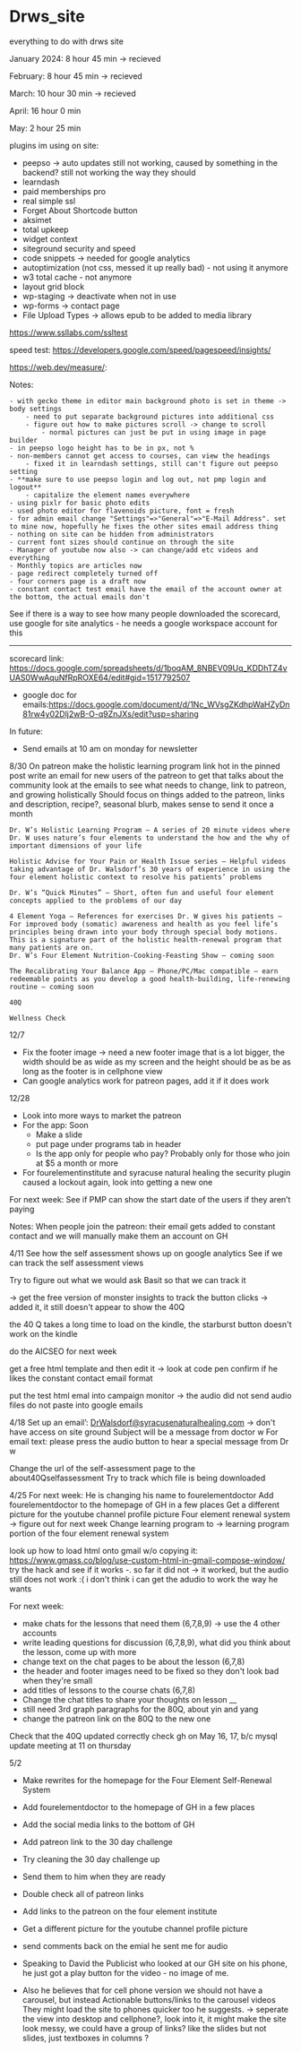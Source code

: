 # Drws_site
everything to do with drws site

January 2024: 8 hour 45 min -> recieved

February: 8 hour 45 min -> recieved

March: 10 hour 30 min -> recieved

April: 16 hour 0 min

May: 2 hour 25 min

plugins im using on site:

- peepso -> auto updates still not working, caused by something in the backend? still not working the way they should
- learndash 
- paid memberships pro
- real simple ssl 
- Forget About Shortcode button 
- aksimet
- total upkeep
- widget context
- siteground security and speed
- code snippets -> needed for google analytics
- autoptimization (not css, messed it up really bad) - not using it anymore
- w3 total cache - not anymore
- layout grid block
- wp-staging -> deactivate when not in use
- wp-forms -> contact page
- File Upload Types -> allows epub to be added to media library

https://www.ssllabs.com/ssltest


speed test:
https://developers.google.com/speed/pagespeed/insights/

https://web.dev/measure/:

Notes:

	- with gecko theme in editor main background photo is set in theme -> body settings
		- need to put separate background pictures into additional css
		- figure out how to make pictures scroll -> change to scroll
			- normal pictures can just be put in using image in page builder
	- in peepso logo height has to be in px, not %
	- non-members cannot get access to courses, can view the headings 
		- fixed it in learndash settings, still can't figure out peepso setting
	- **make sure to use peepso login and log out, not pmp login and logout**
		- capitalize the element names everywhere
	- using pixlr for basic photo edits
	- used photo editor for flavenoids picture, font = fresh
	- for admin email change "Settings"=>"General"=>"E-Mail Address". set to mine now, hopefully he fixes the other sites email address thing
	- nothing on site can be hidden from administrators
	- current font sizes should continue on through the site
	- Manager of youtube now also -> can change/add etc videos and everything
	- Monthly topics are articles now
	- page redirect completely turned off
	- four corners page is a draft now
 	- constant contact test email have the email of the account owner at the bottom, the actual emails don't

See if there is a way to see how many people downloaded the scorecard, use google for site analytics - he needs a google workspace account for this

--------------------------------------------------------

scorecard link:
https://docs.google.com/spreadsheets/d/1boqAM_8NBEV09Uq_KDDhTZ4vUAS0WwAquNfRpROXE64/edit#gid=1517792507

- google doc for emails:https://docs.google.com/document/d/1Nc_WVsgZKdhpWaHZyDn81rw4y02Dlj2wB-O-q9ZnJXs/edit?usp=sharing

In future:

- Send emails at 10 am on monday for newsletter



8/30
On patreon make the holistic learning program link hot in the pinned post
write an email for new users of the patreon to get that talks about the community
look at the emails to see what needs to change, link to patreon, and growing holistically
Should focus on things added to the patreon, links and description, recipe?, seasonal blurb, makes sense to send it once a month




    Dr. W’s Holistic Learning Program – A series of 20 minute videos where Dr. W uses nature’s four elements to understand the how and the why of important dimensions of your life

    Holistic Advise for Your Pain or Health Issue series – Helpful videos taking advantage of Dr. Walsdorf’s 30 years of experience in using the four element holistic context to resolve his patients’ problems

    Dr. W’s “Quick Minutes” – Short, often fun and useful four element concepts applied to the problems of our day

    4 Element Yoga – References for exercises Dr. W gives his patients – For improved body (somatic) awareness and health as you feel life’s principles being drawn into your body through special body motions. This is a signature part of the holistic health-renewal program that many patients are on.
    Dr. W’s Four Element Nutrition-Cooking-Feasting Show – coming soon

    The Recalibrating Your Balance App – Phone/PC/Mac compatible – earn redeemable points as you develop a good health-building, life-renewing routine – coming soon

    40Q

    Wellness Check





12/7

- Fix the footer image -> need a new footer image that is a lot bigger, the width should be as wide as my screen and the height should be as be as long as the footer is in cellphone view
- Can google analytics work for patreon pages, add it if it does work


12/28
- Look into more ways to market the patreon
- For the app: Soon 
	- Make a slide
	- put page under programs tab in header
	- Is the app only for people who pay? Probably only for those who join at $5 a month or more 
- For fourelementinstitute and syracuse natural healing the security plugin caused a lockout again, look into getting a new one

For next week:
See if PMP can show the start date of the users if they aren’t paying


Notes: 
When people join the patreon: their email gets added to constant contact and we will manually make them an account on GH





4/11
See how the self assessment shows up on google analytics
See if we can track the self assessment views 

Try to figure out what we would ask Basit so that we can track it

-> get the free version of monster insights to track the button clicks -> added it, it still doesn't appear to show the 40Q

the 40 Q takes a long time to load on the kindle, the starburst button doesn't work on the kindle


do the AICSEO for next week


get a free html template and then edit it -> look at code pen
confirm if he likes the constant contact email format

put the test html emal into campaign monitor -> the audio did not send
audio files do not paste into google emails

4/18
Set up an email’: DrWalsdorf@syracusenaturalhealing.com -> don't have access on site ground
Subject will be a message from doctor w
For email text: please press the audio button to hear a special message from Dr w

Change the url of the self-assessment page to the about40Qselfassessment
Try to track which file is being downloaded



4/25
For next week:
He is changing his name to fourelementdoctor
Add fourelementdoctor to the homepage of GH in a few places
Get a different picture for the youtube channel profile picture
Four element renewal system -> figure out for next week
Change learning program to -> learning program portion of the four element renewal system


look up how to load html onto gmail w/o copying it:
https://www.gmass.co/blog/use-custom-html-in-gmail-compose-window/
try the hack and see if it works -. so far it did not -> it worked, but the audio still does not work :(
i don't think i can get the adudio to work the way he wants


For next week:

- make chats for the lessons that need them (6,7,8,9) -> use the 4 other accounts
- write leading questions for discussion (6,7,8,9), what did you think about the lesson, come up with more
- change text on the chat pages to be about the lesson (6,7,8)
- the header and footer images need to be fixed so they don't look bad when they're small
- add titles of lessons to the course chats (6,7,8)
- Change the chat titles to share your thoughts on lesson __
- still need 3rd graph paragraphs for the 80Q, about yin and yang
- change the patreon link on the 80Q to the new one


Check that the 40Q updated correctly
check gh on May 16, 17, b/c mysql update
meeting at 11 on thursday


5/2
- Make rewrites for the homepage for the Four Element Self-Renewal System
- Add fourelementdoctor to the homepage of GH in a few places
- Add the social media links to the bottom of GH
- Add patreon link to the 30 day challenge
- Try cleaning the 30 day challenge up
- Send them to him when they are ready
- Double check all of patreon links 
- Add links to the patreon on the four element institute
- Get a different picture for the youtube channel profile picture
- send comments back on the emial he sent me for audio


- Speaking to David the Publicist who looked at our GH site on his phone, he just got a play button for the video - no image of me.
- Also he believes that for cell phone version we should not have a carousel, but instead Actionable buttons/links to the carousel videos They might load the site to phones quicker too he suggests. -> seperate the view into desktop and cellphone?, look into it, it might make the site look messy, we could have a group of links? like the slides but not slides, just textboxes in columns ?
